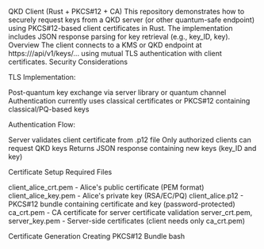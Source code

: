 QKD Client (Rust + PKCS#12 + CA)
This repository demonstrates how to securely request keys from a QKD server (or other quantum-safe endpoint) using PKCS#12-based client certificates in Rust. The implementation includes JSON response parsing for key retrieval (e.g., key_ID, key).
Overview
The client connects to a KMS or QKD endpoint at https://<ip>/api/v1/keys/... using mutual TLS authentication with client certificates.
Security Considerations

TLS Implementation:

Post-quantum key exchange via server library or quantum channel
Authentication currently uses classical certificates or PKCS#12 containing classical/PQ-based keys


Authentication Flow:

Server validates client certificate from .p12 file
Only authorized clients can request QKD keys
Returns JSON response containing new keys (key_ID and key)



Certificate Setup
Required Files

client_alice_crt.pem - Alice's public certificate (PEM format)
client_alice_key.pem - Alice's private key (RSA/EC/PQ)
client_alice.p12 - PKCS#12 bundle containing certificate and key (password-protected)
ca_crt.pem - CA certificate for server certificate validation
server_crt.pem, server_key.pem - Server-side certificates (client needs only ca_crt.pem)

Certificate Generation
Creating PKCS#12 Bundle
bash
